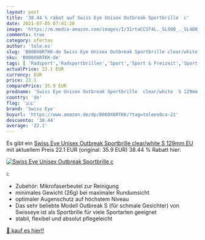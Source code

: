 ```yaml
---
layout: post
title: '38.44 % rabat auf Swiss Eye Unisex Outbreak Sportbrille  c'
date: 2021-07-05 07:41:20
image: 'https://m.media-amazon.com/images/I/31rtaCCST4L._SL500_._SL400_.jpg'
comments: true
category: ofertas
author: 'tole.es'
slug: 'B000X6RTKK-de Swiss Eye Unisex Outbreak Sportbrille clear/white S 129mm EU'
sku: 'B000X6RTKK-de'
tags: [ 'Radsport','Radsportbrillen','Sport','Sport & Freizeit','Sport & Outdoor Freizeitzubehör','Sportausrüstung & -bekleidung','Sportbrillen','Sportsonnenbrillen für Herren','swiss eye', ]
actualPrice: 22.1 EUR
currency: EUR
price: 22.1
comparePrice: 35.9 EUR
prodname: 'Swiss Eye Unisex Outbreak Sportbrille  clear/white  S 129mm EU'
country: 'de'
flag: '🇩🇪'
brand: 'Swiss Eye'
buyurl: 'https://www.amazon.de/dp/B000X6RTKK/?tag=tolees0ca-21'
descuento: '38.44'
average: '22.1'
---
```


Es gibt ein [Swiss Eye Unisex Outbreak Sportbrille  clear/white  S 129mm EU](https://www.amazon.de/dp/B000X6RTKK/?tag=tolees0ca-21) mit aktuellem Preis 22.1 EUR (original: 35.9 EUR) 38.44 % Rabatt hier:

[![Swiss Eye Unisex Outbreak Sportbrille  c](https://m.media-amazon.com/images/I/31rtaCCST4L._SL500_._SL400_.jpg)](https://www.amazon.de/dp/B000X6RTKK/?tag=tolees0ca-21)

ℹ️:

- Zubehör: Mikrofaserbeutel zur Reinigung
- minimales Gewicht (26g) bei maximaler Rundumsicht
- optimaler Augenschutz auf höchstem Niveau
- Das sehr beliebte Modell Outbreak S (für schmale Gesichter) von Swisseye ist als Sportbrille für viele Sportarten geeignet
- stabil, flexibel und absolut pflegeleicht

[🛒 kauf es hier!!](https://www.amazon.de/dp/B000X6RTKK/?tag=tolees0ca-21)
